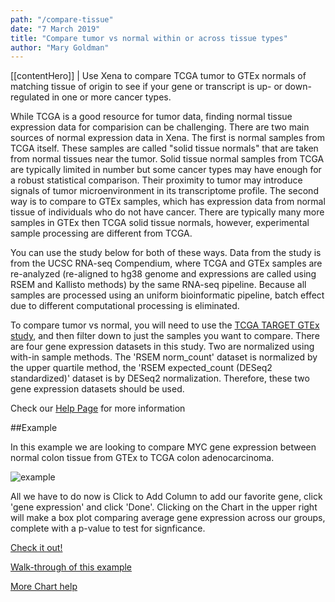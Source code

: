 ```yaml
---
path: "/compare-tissue"
date: "7 March 2019"
title: "Compare tumor vs normal within or across tissue types"
author: "Mary Goldman"
---
```


[[contentHero]]
| Use Xena to compare TCGA tumor to GTEx normals of matching tissue of origin to see if your gene or transcript is up- or down-regulated in one or more cancer types.

While TCGA is a good resource for tumor data, finding normal tissue expression data for comparision can be challenging. There are two main sources of normal expression data in Xena. The first is normal samples from TCGA itself. These samples are called "solid tissue normals" that are taken from normal tissues near the tumor. Solid tissue normal samples from TCGA are typically limited in number but some cancer types may have enough for a robust statistical comparison. Their proximity to tumor may introduce signals of tumor microenvironment in its transcriptome profile. The second way is to compare to GTEx samples, which has expression data from normal tissue of individuals who do not have cancer. There are typically many more samples in GTEx then TCGA solid tissue normals, however, experimental sample processing are different from TCGA. 

You can use the study below for both of these ways. Data from the study is from the UCSC RNA-seq Compendium, where TCGA and GTEx samples are re-analyzed (re-aligned to hg38 genome and expressions are called using RSEM and Kallisto methods) by the same RNA-seq pipeline. Because all samples are processed using an uniform bioinformatic pipeline, batch effect due to different computational processing is eliminated.

To compare tumor vs normal, you will need to use the [TCGA TARGET GTEx study](https://xenabrowser.net/?bookmark=f692a82f02d048d4ca17132461f0dfd7), and then filter down to just the samples you want to compare. There are four gene expression datasets in this study. Two are normalized using with-in sample methods. The 'RSEM norm_count' dataset is normalized by the upper quartile method, the 'RSEM expected_count (DESeq2 standardized)' dataset is by DESeq2 normalization. Therefore, these two gene expression datasets should be used.

Check our [Help Page](https://ucsc-xena.gitbook.io/project/how-do-i/tumor-vs-normal) for more information

##Example

In this example we are looking to compare MYC gene expression between normal colon tissue from GTEx to TCGA colon adenocarcinoma.

![example](/images/compare-tissue.png)

All we have to do now is Click to Add Column to add our favorite gene, click 'gene expression' and click 'Done'. Clicking on the Chart in the upper right will make a box plot comparing average gene expression across our groups, complete with a p-value to test for signficance.

[Check it out!](https://xenabrowser.net/?bookmark=2b707e21a992c2963e949b3e5241cc70)

[Walk-through of this example](https://ucsc-xena.gitbook.io/project/how-do-i/tumor-vs-normal)

[More Chart help](https://ucsc-xena.gitbook.io/project/overview-of-features/chart-view-box-plots-scatter-plots-and-bar-charts)
